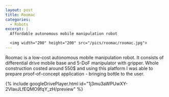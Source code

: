 ```yaml
---
layout: post
title: Roomac
categories:
  - Robots
excerpt: |
  Affordable autonomous mobile manipulation robot

  <img width="200" height="200" src="/pics/roomac/roomac.jpg">
---
```


Roomac is a low-cost autonomous mobile manipulation robot. It consists of differential drive mobile base and 5-DoF manipulator with gripper. Whole construction costed around 550$ and using this platform I was able to prepare proof-of-concept application - bringing bottle to the user.

{% include googleDrivePlayer.html id="1j3mu3aWPUwXY-2VIavJLfEQMO9fqY_zH/preview" %}
